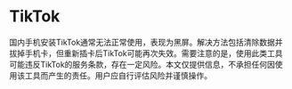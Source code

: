 # TikTok
国内手机安装TikTok通常无法正常使用，表现为黑屏。解决方法包括清除数据并拔掉手机卡，但重新插卡后TikTok可能再次失效。需要注意的是，使用此类工具可能违反TikTok的服务条款，存在一定风险。本文仅提供信息，不承担任何因使用该工具而产生的责任。用户应自行评估风险并谨慎操作。

